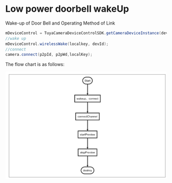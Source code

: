 # Low power doorbell wakeUp


Wake-up of Door Bell and Operating Method of Link


```java
mDeviceControl = TuyaCameraDeviceControlSDK.getCameraDeviceInstance(devId);
//wake up
mDeviceControl.wirelessWake(localkey, devId); 
//connect
camera.connect(p2pId, p2pWd,localKey);
```

The flow chart is as follows:

![](./images/wakeup_flow.png)